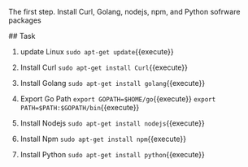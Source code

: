 The first step.
Install Curl, Golang, nodejs, npm, and Python sofrware packages

## Task

1. update Linux `sudo apt-get update`{{execute}}

2. Install Curl `sudo apt-get install Curl`{{execute}}

3. Install Golang `sudo apt-get install golang`{{execute}}

4. Export Go Path `export GOPATH=$HOME/go`{{execute}}
                  `export PATH=$PATH:$GOPATH/bin`{{execute}}
                  
5. Install Nodejs `sudo apt-get install nodejs`{{execute}}

6. Install Npm `sudo apt-get install npm`{{execute}}

7. Install Python `sudo apt-get install python`{{execute}}